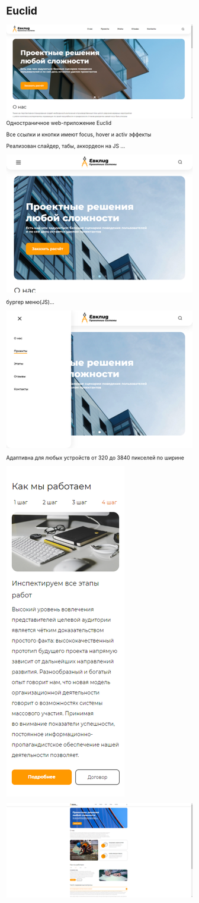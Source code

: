 # Euclid
![Scren](https://github.com/Lifanov1996/Euclid/blob/main/img/euclid-1.png)
Одностраничное web-приложение Euclid

Все ссылки и кнопки имеют focus, hover и activ эффекты

Реализован слайдер, табы, аккордеон на JS ...

![Scren](https://github.com/Lifanov1996/Euclid/blob/main/img/euclid-2.png)

бургер меню(JS)...

![Scren](https://github.com/Lifanov1996/Euclid/blob/main/img/euclid-3.png)

Адаптивна для любых устройств от 320 до 3840 пикселей по ширине

![Scren](https://github.com/Lifanov1996/Euclid/blob/main/img/euclid-4.png)

![Scren](https://github.com/Lifanov1996/Euclid/blob/main/img/euclid-5.png)

